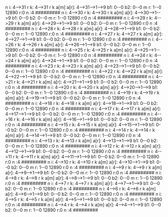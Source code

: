 n i: 4-->31
r k: 4-->31
r k a[m] a[r]: 4-->31-->1-->9
b1: 0--0
b2: 0--0
m r: 1--0
12890
r:0
n :4
#########
n i: 4-->30
r k: 4-->30
r k a[m] a[r]: 4-->30-->1-->9
b1: 0--0
b2: 0--0
m r: 1--0
12890
r:0
n :4
#########
n i: 4-->29
r k: 4-->29
r k a[m] a[r]: 4-->29-->1-->9
b1: 0--0
b2: 0--0
m r: 1--0
12890
r:0
n :4
#########
n i: 4-->28
r k: 4-->28
r k a[m] a[r]: 4-->28-->1-->9
b1: 0--0
b2: 0--0
m r: 1--0
12890
r:0
n :4
#########
n i: 4-->27
r k: 4-->27
r k a[m] a[r]: 4-->27-->1-->9
b1: 0--0
b2: 0--0
m r: 1--0
12890
r:0
n :4
#########
n i: 4-->26
r k: 4-->26
r k a[m] a[r]: 4-->26-->1-->9
b1: 0--0
b2: 0--0
m r: 1--0
12890
r:0
n :4
#########
n i: 4-->25
r k: 4-->25
r k a[m] a[r]: 4-->25-->1-->9
b1: 0--0
b2: 0--0
m r: 1--0
12890
r:0
n :4
#########
n i: 4-->24
r k: 4-->24
r k a[m] a[r]: 4-->24-->1-->9
b1: 0--0
b2: 0--0
m r: 1--0
12890
r:0
n :4
#########
n i: 4-->23
r k: 4-->23
r k a[m] a[r]: 4-->23-->1-->9
b1: 0--0
b2: 0--0
m r: 1--0
12890
r:0
n :4
#########
n i: 4-->22
r k: 4-->22
r k a[m] a[r]: 4-->22-->1-->9
b1: 0--0
b2: 0--0
m r: 1--0
12890
r:0
n :4
#########
n i: 4-->21
r k: 4-->21
r k a[m] a[r]: 4-->21-->1-->9
b1: 0--0
b2: 0--0
m r: 1--0
12890
r:0
n :4
#########
n i: 4-->20
r k: 4-->20
r k a[m] a[r]: 4-->20-->1-->9
b1: 0--0
b2: 0--0
m r: 1--0
12890
r:0
n :4
#########
n i: 4-->19
r k: 4-->19
r k a[m] a[r]: 4-->19-->1-->9
b1: 0--0
b2: 0--0
m r: 1--0
12890
r:0
n :4
#########
n i: 4-->18
r k: 4-->18
r k a[m] a[r]: 4-->18-->1-->9
b1: 0--0
b2: 0--0
m r: 1--0
12890
r:0
n :4
#########
n i: 4-->17
r k: 4-->17
r k a[m] a[r]: 4-->17-->1-->9
b1: 0--0
b2: 0--0
m r: 1--0
12890
r:0
n :4
#########
n i: 4-->16
r k: 4-->16
r k a[m] a[r]: 4-->16-->1-->9
b1: 0--0
b2: 0--0
m r: 1--0
12890
r:0
n :4
#########
n i: 4-->15
r k: 4-->15
r k a[m] a[r]: 4-->15-->1-->9
b1: 0--0
b2: 0--0
m r: 1--0
12890
r:0
n :4
#########
n i: 4-->14
r k: 4-->14
r k a[m] a[r]: 4-->14-->1-->9
b1: 0--0
b2: 0--0
m r: 1--0
12890
r:0
n :4
#########
n i: 4-->13
r k: 4-->13
r k a[m] a[r]: 4-->13-->1-->9
b1: 0--0
b2: 0--0
m r: 1--0
12890
r:0
n :4
#########
n i: 4-->12
r k: 4-->12
r k a[m] a[r]: 4-->12-->1-->9
b1: 0--0
b2: 0--0
m r: 1--0
12890
r:0
n :4
#########
n i: 4-->11
r k: 4-->11
r k a[m] a[r]: 4-->11-->1-->9
b1: 0--0
b2: 0--0
m r: 1--0
12890
r:0
n :4
#########
n i: 4-->10
r k: 4-->10
r k a[m] a[r]: 4-->10-->1-->9
b1: 0--0
b2: 0--0
m r: 1--0
12890
r:0
n :4
#########
n i: 4-->9
r k: 4-->9
r k a[m] a[r]: 4-->9-->1-->9
b1: 0--0
b2: 0--0
m r: 1--0
12890
r:0
n :4
#########
n i: 4-->8
r k: 4-->8
r k a[m] a[r]: 4-->8-->1-->9
b1: 0--0
b2: 0--0
m r: 1--0
12890
r:0
n :4
#########
n i: 4-->7
r k: 4-->7
r k a[m] a[r]: 4-->7-->1-->9
b1: 0--0
b2: 0--0
m r: 1--0
12890
r:0
n :4
#########
n i: 4-->6
r k: 4-->6
r k a[m] a[r]: 4-->6-->1-->9
b1: 0--0
b2: 0--0
m r: 1--0
12890
r:0
n :4
#########
n i: 4-->5
r k: 4-->5
r k a[m] a[r]: 4-->5-->1-->9
b1: 0--0
b2: 0--0
m r: 1--0
12890
r:0
n :4
#########
n i: 4-->4
r k: 4-->4
r k a[m] a[r]: 4-->4-->1-->9
b1: 0--0
b2: 0--0
m r: 1--0
12890
r:0
n :4
#########
